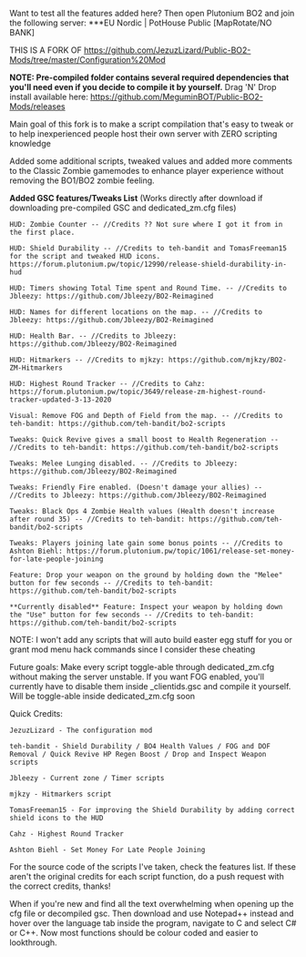 Want to test all the features added here? Then open Plutonium BO2 and join the following server: 
***EU Nordic | PotHouse Public [MapRotate/NO BANK]


THIS IS A FORK OF https://github.com/JezuzLizard/Public-BO2-Mods/tree/master/Configuration%20Mod

**NOTE: Pre-compiled folder contains several required dependencies that you'll need even if you decide to compile it by yourself.**
Drag 'N' Drop install available here: https://github.com/MeguminBOT/Public-BO2-Mods/releases


Main goal of this fork is to make a script compilation that's easy to tweak or to help inexperienced people host their own server with ZERO scripting knowledge

Added some additional scripts, tweaked values and added more comments to the Classic Zombie gamemodes to enhance player experience without removing the BO1/BO2 zombie feeling.

**Added GSC features/Tweaks List** (Works directly after download if downloading pre-compiled GSC and dedicated_zm.cfg files)

    HUD: Zombie Counter -- //Credits ?? Not sure where I got it from in the first place.

    HUD: Shield Durability -- //Credits to teh-bandit and TomasFreeman15 for the script and tweaked HUD icons. https://forum.plutonium.pw/topic/12990/release-shield-durability-in-hud

    HUD: Timers showing Total Time spent and Round Time. -- //Credits to Jbleezy: https://github.com/Jbleezy/BO2-Reimagined

    HUD: Names for different locations on the map. -- //Credits to Jbleezy: https://github.com/Jbleezy/BO2-Reimagined
    
    HUD: Health Bar. -- //Credits to Jbleezy: https://github.com/Jbleezy/BO2-Reimagined

    HUD: Hitmarkers -- //Credits to mjkzy: https://github.com/mjkzy/BO2-ZM-Hitmarkers
    
    HUD: Highest Round Tracker -- //Credits to Cahz: https://forum.plutonium.pw/topic/3649/release-zm-highest-round-tracker-updated-3-13-2020

    Visual: Remove FOG and Depth of Field from the map. -- //Credits to teh-bandit: https://github.com/teh-bandit/bo2-scripts 

    Tweaks: Quick Revive gives a small boost to Health Regeneration -- //Credits to teh-bandit: https://github.com/teh-bandit/bo2-scripts
    
    Tweaks: Melee Lunging disabled. -- //Credits to Jbleezy: https://github.com/Jbleezy/BO2-Reimagined
    
    Tweaks: Friendly Fire enabled. (Doesn't damage your allies) -- //Credits to Jbleezy: https://github.com/Jbleezy/BO2-Reimagined

    Tweaks: Black Ops 4 Zombie Health values (Health doesn't increase after round 35) -- //Credits to teh-bandit: https://github.com/teh-bandit/bo2-scripts
    
    Tweaks: Players joining late gain some bonus points -- //Credits to Ashton Biehl: https://forum.plutonium.pw/topic/1061/release-set-money-for-late-people-joining
    
    Feature: Drop your weapon on the ground by holding down the "Melee" button for few seconds -- //Credits to teh-bandit: https://github.com/teh-bandit/bo2-scripts
    
    **Currently disabled** Feature: Inspect your weapon by holding down the "Use" button for few seconds -- //Credits to teh-bandit: https://github.com/teh-bandit/bo2-scripts

NOTE: I won't add any scripts that will auto build easter egg stuff for you or grant mod menu hack commands since I consider these cheating

Future goals:
Make every script toggle-able through dedicated_zm.cfg without making the server unstable.
If you want FOG enabled, you'll currently have to disable them inside _clientids.gsc and compile it yourself. Will be toggle-able inside dedicated_zm.cfg soon

Quick Credits:

    JezuzLizard - The configuration mod

    teh-bandit - Shield Durability / BO4 Health Values / FOG and DOF Removal / Quick Revive HP Regen Boost / Drop and Inspect Weapon scripts

    Jbleezy - Current zone / Timer scripts

    mjkzy - Hitmarkers script

    TomasFreeman15 - For improving the Shield Durability by adding correct shield icons to the HUD
    
    Cahz - Highest Round Tracker
    
    Ashton Biehl - Set Money For Late People Joining

For the source code of the scripts I've taken, check the features list.
If these aren't the original credits for each script function, do a push request with the correct credits, thanks!

When if you're new and find all the text overwhelming when opening up the cfg file or decompiled gsc. Then download and use Notepad++ instead and hover over the language tab inside the program, navigate to C and select C# or C++. Now most functions should be colour coded and easier to lookthrough. 
